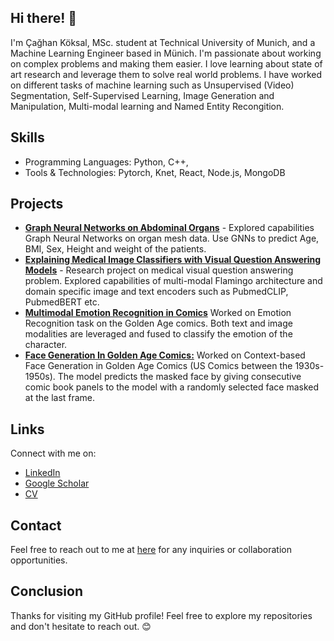 ## Hi there! 👋

I'm Çağhan Köksal, MSc. student at Technical University of Munich, and a Machine Learning Engineer based in Münich. I'm passionate about working on complex problems and making them easier. I love learning about state of art research and leverage them to solve real world problems.
I have worked on different tasks of machine learning such as Unsupervised (Video) Segmentation, Self-Supervised Learning, Image Generation and Manipulation, Multi-modal learning and Named Entity Recongition.

## Skills
 
- Programming Languages: Python, C++, 
- Tools & Technologies: Pytorch, Knet, React, Node.js, MongoDB

## Projects

- [**Graph Neural Networks on Abdominal Organs**](https://github.com/caghankoksal/organ-mesh-registration-and-property-prediction) - Explored capabilities Graph Neural Networks on organ mesh data. Use GNNs to predict Age, BMI, Sex, Height and weight of the patients.
- [**Explaining Medical Image Classifiers with Visual Question Answering Models**](https://github.com/caghankoksal/vqa-med) - Research project on medical visual question answering problem. Explored capabilities of multi-modal Flamingo architecture and domain specific image and text encoders such as PubmedCLIP, PubmedBERT etc.
- [**Multimodal Emotion Recognition in Comics**](https://github.com/inzva/emotion-recognition-drawings) Worked on Emotion Recognition task on the Golden Age comics. Both text and image modalities are leveraged and fused to classify the emotion of the character.
- [**Face Generation In Golden Age Comics:**](https://github.com/barisbatuhan/SSuperGAN) Worked on Context-based Face Generation in Golden Age Comics (US Comics between the 1930s-1950s). The model predicts the masked face by giving consecutive comic book panels to the model with a randomly selected face masked at the last frame.


## Links

Connect with me on:

- [LinkedIn](https://www.linkedin.com/in/caghankoksal/)
- [Google Scholar](https://scholar.google.com/citations?user=oGriZBAAAAAJ&hl=en&oi=ao)
- [CV](https://flowcv.com/resume/14mle86sqp)


## Contact

Feel free to reach out to me at [here](caghan.koksal@tum.de) for any inquiries or collaboration opportunities.

## Conclusion

Thanks for visiting my GitHub profile! Feel free to explore my repositories and don't hesitate to reach out. 😊
